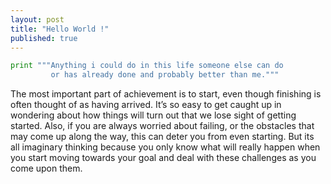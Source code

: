 ```yaml
---
layout: post
title: "Hello World !"
published: true
---
```

```python
print """Anything i could do in this life someone else can do 
         or has already done and probably better than me."""
```


The most important part of achievement is to start, even though finishing is often thought of as having arrived. It’s so easy to get caught up in wondering about how things will turn out that we lose sight of getting started. Also, if you are always worried about failing, or the obstacles that may come up along the way, this can deter you from even starting. But its all imaginary thinking because you only know what will really happen when you start moving towards your goal and deal with these challenges as you come upon them.


